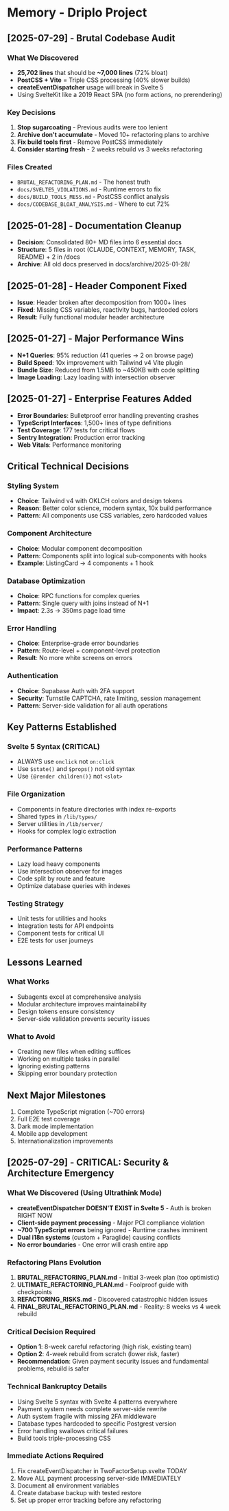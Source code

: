# Memory - Driplo Project

## [2025-07-29] - Brutal Codebase Audit
### What We Discovered
- **25,702 lines** that should be **~7,000 lines** (72% bloat)
- **PostCSS + Vite** = Triple CSS processing (40% slower builds)
- **createEventDispatcher** usage will break in Svelte 5
- Using SvelteKit like a 2019 React SPA (no form actions, no prerendering)

### Key Decisions
1. **Stop sugarcoating** - Previous audits were too lenient
2. **Archive don't accumulate** - Moved 10+ refactoring plans to archive
3. **Fix build tools first** - Remove PostCSS immediately
4. **Consider starting fresh** - 2 weeks rebuild vs 3 weeks refactoring

### Files Created
- `BRUTAL_REFACTORING_PLAN.md` - The honest truth
- `docs/SVELTE5_VIOLATIONS.md` - Runtime errors to fix
- `docs/BUILD_TOOLS_MESS.md` - PostCSS conflict analysis
- `docs/CODEBASE_BLOAT_ANALYSIS.md` - Where to cut 72%

## [2025-01-28] - Documentation Cleanup
- **Decision**: Consolidated 80+ MD files into 6 essential docs
- **Structure**: 5 files in root (CLAUDE, CONTEXT, MEMORY, TASK, README) + 2 in /docs
- **Archive**: All old docs preserved in docs/archive/2025-01-28/

## [2025-01-28] - Header Component Fixed
- **Issue**: Header broken after decomposition from 1000+ lines
- **Fixed**: Missing CSS variables, reactivity bugs, hardcoded colors
- **Result**: Fully functional modular header architecture

## [2025-01-27] - Major Performance Wins
- **N+1 Queries**: 95% reduction (41 queries → 2 on browse page)
- **Build Speed**: 10x improvement with Tailwind v4 Vite plugin
- **Bundle Size**: Reduced from 1.5MB to ~450KB with code splitting
- **Image Loading**: Lazy loading with intersection observer

## [2025-01-27] - Enterprise Features Added
- **Error Boundaries**: Bulletproof error handling preventing crashes
- **TypeScript Interfaces**: 1,500+ lines of type definitions
- **Test Coverage**: 177 tests for critical flows
- **Sentry Integration**: Production error tracking
- **Web Vitals**: Performance monitoring

## Critical Technical Decisions

### Styling System
- **Choice**: Tailwind v4 with OKLCH colors and design tokens
- **Reason**: Better color science, modern syntax, 10x build performance
- **Pattern**: All components use CSS variables, zero hardcoded values

### Component Architecture
- **Choice**: Modular component decomposition
- **Pattern**: Components split into logical sub-components with hooks
- **Example**: ListingCard → 4 components + 1 hook

### Database Optimization
- **Choice**: RPC functions for complex queries
- **Pattern**: Single query with joins instead of N+1
- **Impact**: 2.3s → 350ms page load time

### Error Handling
- **Choice**: Enterprise-grade error boundaries
- **Pattern**: Route-level + component-level protection
- **Result**: No more white screens on errors

### Authentication
- **Choice**: Supabase Auth with 2FA support
- **Security**: Turnstile CAPTCHA, rate limiting, session management
- **Pattern**: Server-side validation for all auth operations

## Key Patterns Established

### Svelte 5 Syntax (CRITICAL)
- ALWAYS use `onclick` not `on:click`
- Use `$state()` and `$props()` not old syntax
- Use `{@render children()}` not `<slot>`

### File Organization
- Components in feature directories with index re-exports
- Shared types in `/lib/types/`
- Server utilities in `/lib/server/`
- Hooks for complex logic extraction

### Performance Patterns
- Lazy load heavy components
- Use intersection observer for images
- Code split by route and feature
- Optimize database queries with indexes

### Testing Strategy
- Unit tests for utilities and hooks
- Integration tests for API endpoints
- Component tests for critical UI
- E2E tests for user journeys

## Lessons Learned

### What Works
- Subagents excel at comprehensive analysis
- Modular architecture improves maintainability
- Design tokens ensure consistency
- Server-side validation prevents security issues

### What to Avoid
- Creating new files when editing suffices
- Working on multiple tasks in parallel
- Ignoring existing patterns
- Skipping error boundary protection

## Next Major Milestones
1. Complete TypeScript migration (~700 errors)
2. Full E2E test coverage
3. Dark mode implementation
4. Mobile app development
5. Internationalization improvements

## [2025-07-29] - CRITICAL: Security & Architecture Emergency
### What We Discovered (Using Ultrathink Mode)
- **createEventDispatcher DOESN'T EXIST in Svelte 5** - Auth is broken RIGHT NOW
- **Client-side payment processing** - Major PCI compliance violation
- **~700 TypeScript errors** being ignored - Runtime crashes imminent
- **Dual i18n systems** (custom + Paraglide) causing conflicts
- **No error boundaries** - One error will crash entire app

### Refactoring Plans Evolution
1. **BRUTAL_REFACTORING_PLAN.md** - Initial 3-week plan (too optimistic)
2. **ULTIMATE_REFACTORING_PLAN.md** - Foolproof guide with checkpoints
3. **REFACTORING_RISKS.md** - Discovered catastrophic hidden issues
4. **FINAL_BRUTAL_REFACTORING_PLAN.md** - Reality: 8 weeks vs 4 week rebuild

### Critical Decision Required
- **Option 1**: 8-week careful refactoring (high risk, existing team)
- **Option 2**: 4-week rebuild from scratch (lower risk, faster)
- **Recommendation**: Given payment security issues and fundamental problems, rebuild is safer

### Technical Bankruptcy Details
- Using Svelte 5 syntax with Svelte 4 patterns everywhere
- Payment system needs complete server-side rewrite
- Auth system fragile with missing 2FA middleware
- Database types hardcoded to specific Postgrest version
- Error handling swallows critical failures
- Build tools triple-processing CSS

### Immediate Actions Required
1. Fix createEventDispatcher in TwoFactorSetup.svelte TODAY
2. Move ALL payment processing server-side IMMEDIATELY
3. Document all environment variables
4. Create database backup with tested restore
5. Set up proper error tracking before any refactoring